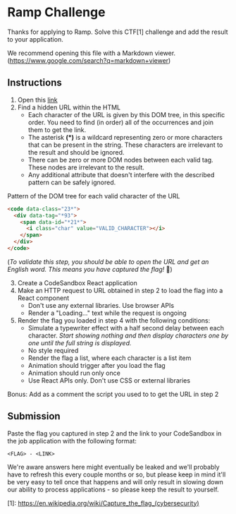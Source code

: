 # Ramp Challenge

Thanks for applying to Ramp. Solve this CTF[1] challenge and add the result to your application.

We recommend opening this file with a Markdown viewer. (https://www.google.com/search?q=markdown+viewer)

## Instructions

1. Open this [link](https://tns4lpgmziiypnxxzel5ss5nyu0nftol.lambda-url.us-east-1.on.aws/challenge)
2. Find a hidden URL within the HTML
    - Each character of the URL is given by this DOM tree, in this specific order. You need to find (in order) all of the occurrences and join them to get the link.
    - The asterisk **(\*)** is a wildcard representing zero or more characters that can be present in the string. These characters are irrelevant to the result and should be ignored.
    - There can be zero or more DOM nodes between each valid tag. These nodes are irrelevant to the result.
    - Any additional attribute that doesn't interfere with the described pattern can be safely ignored.

Pattern of the DOM tree for each valid character of the URL

```html
<code data-class="23*">
  <div data-tag="*93">
    <span data-id="*21*">
      <i class="char" value="VALID_CHARACTER"></i>
    </span>
  </div>
</code>
```

(_To validate this step, you should be able to open the URL and get an English word. This means you have captured the flag!_ 🥳)

3. Create a CodeSandbox React application
4. Make an HTTP request to URL obtained in step 2 to load the flag into a React component
    - Don't use any external libraries. Use browser APIs
    - Render a "Loading..." text while the request is ongoing
5. Render the flag you loaded in step 4 with the following conditions:
    - Simulate a typewriter effect with a half second delay between each character. _Start showing nothing and then display characters one by one until the full string is displayed._
    - No style required
    - Render the flag a list, where each character is a list item
    - Animation should trigger after you load the flag
    - Animation should run only once
    - Use React APIs only. Don't use CSS or external libraries

Bonus: Add as a comment the script you used to to get the URL in step 2

## Submission

Paste the flag you captured in step 2 and the link to your CodeSandbox in the job application with the following format:

`<FLAG> - <LINK>`

We're aware answers here might eventually be leaked and we'll probably have to refresh this every couple months or so, but please keep in mind it'll be very easy to tell once that happens and will only result in slowing down our ability to process applications - so please keep the result to yourself.

\[1\]: https://en.wikipedia.org/wiki/Capture_the_flag_(cybersecurity)
